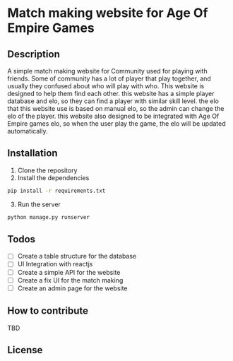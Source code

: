 # Match making website for Age Of Empire Games
## Description
A simple match making website for Community used for playing with friends. Some of community has a lot of player that play together, and usually they confused about who will play with who. This website is designed to help them find each other. this website has a simple player database and elo, so they can find a player with similar skill level. the elo that this website use is based on manual elo, so the admin can change the elo of the player. 
this website also designed to be integrated with Age Of Empire games elo, so when the user play the game, the elo will be updated automatically.

## Installation
1. Clone the repository
2. Install the dependencies
```bash
pip install -r requirements.txt
```
3. Run the server
```bash
python manage.py runserver
```

## Todos
- [ ] Create a table structure for the database
- [ ] UI Integration with reactjs
- [ ] Create a simple API for the website
- [ ] Create a fix UI for the match making
- [ ] Create an admin page for the website

## How to contribute
TBD

## License